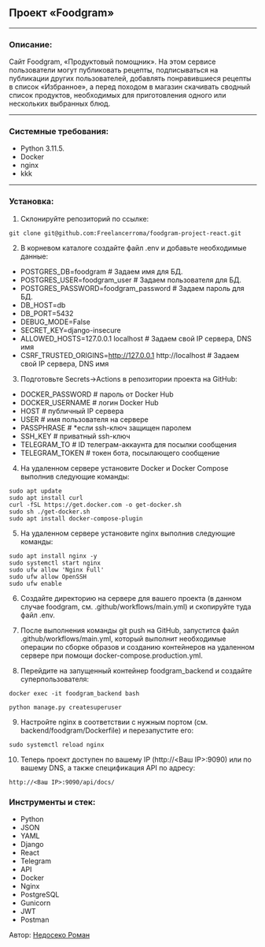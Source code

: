## Проект «Foodgram»

***

### Описание:
Cайт Foodgram, «Продуктовый помощник». На этом сервисе пользователи могут публиковать рецепты, подписываться на публикации других пользователей, добавлять понравившиеся рецепты в список «Избранное», а перед походом в магазин скачивать сводный список продуктов, необходимых для приготовления одного или нескольких выбранных блюд.
***
### Системные требования:
- Python 3.11.5.
- Docker
- nginx
- kkk
***
### Установка:

1. Склонируйте репозиторий по ссылке:
```
git clone git@github.com:Freelancerroma/foodgram-project-react.git
```
2. В корневом каталоге создайте файл .env и добавьте необходимые данные:
* POSTGRES_DB=foodgram # Задаем имя для БД.
* POSTGRES_USER=foodgram_user # Задаем пользователя для БД.
* POSTGRES_PASSWORD=foodgram_password # Задаем пароль для БД.
* DB_HOST=db
* DB_PORT=5432
* DEBUG_MODE=False
* SECRET_KEY=django-insecure
* ALLOWED_HOSTS=127.0.0.1 localhost # Задаем свой IP сервера, DNS имя
* CSRF_TRUSTED_ORIGINS=http://127.0.0.1 http://localhost # Задаем свой IP сервера, DNS имя

3. Подготовьте Secrets->Actions в репозитории проекта на GitHub:
* DOCKER_PASSWORD         # пароль от Docker Hub
* DOCKER_USERNAME         # логин Docker Hub
* HOST                    # публичный IP сервера
* USER                    # имя пользователя на сервере
* PASSPHRASE              # *если ssh-ключ защищен паролем
* SSH_KEY                 # приватный ssh-ключ
* TELEGRAM_TO             # ID телеграм-аккаунта для посылки сообщения
* TELEGRAM_TOKEN          # токен бота, посылающего сообщение

4. На удаленном сервере установите Docker и Docker Compose выполнив следующие команды:
```
sudo apt update
sudo apt install curl
curl -fSL https://get.docker.com -o get-docker.sh
sudo sh ./get-docker.sh
sudo apt install docker-compose-plugin
```

5. На удаленном сервере установите nginx выполнив следующие команды:
```
sudo apt install nginx -y 
sudo systemctl start nginx
sudo ufw allow 'Nginx Full'
sudo ufw allow OpenSSH
sudo ufw enable
```

6. Создайте директорию на сервере для вашего проекта (в данном случае foodgram, см. .github/workflows/main.yml) и скопируйте туда файл .env.

7. После выполнения команды git push на GitHub, запустится файл .github/workflows/main.yml, который выполнит необходимые операции по сборке образов и созданию контейнеров на удаленном сервере при помощи docker-compose.production.yml.

8. Перейдите на запущенный контейнер foodgram_backend и создайте суперпользователя:
```
docker exec -it foodgram_backend bash
```
```
python manage.py createsuperuser
```

9. Настройте nginx в соответствии с нужным портом (см. backend/foodgram/Dockerfile) и перезапустите его:
```
sudo systemctl reload nginx
```

10. Теперь проект доступен по вашему IP (http://<Ваш IP>:9090) или по вашему DNS, а также спецификация API по адресу:
```
http://<Ваш IP>:9090/api/docs/
```

### Инструменты и стек:
- Python
- JSON
- YAML
- Django
- React
- Telegram
- API
- Docker
- Nginx
- PostgreSQL
- Gunicorn
- JWT
- Postman

Автор: [Недосеко Роман](https://github.com/freelancerroma)
